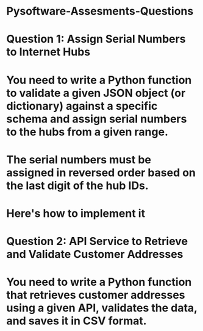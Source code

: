 # Pysoftware-Assesments-Questions
# Question 1: Assign Serial Numbers to Internet Hubs
# You need to write a Python function to validate a given JSON object (or dictionary) against a specific schema and assign serial numbers to the hubs from a given range.
# The serial numbers must be assigned in reversed order based on the last digit of the hub IDs.
# Here's how to implement it


# Question 2: API Service to Retrieve and Validate Customer Addresses
# You need to write a Python function that retrieves customer addresses using a given API, validates the data, and saves it in CSV format.
#
